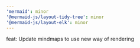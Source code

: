 ```yaml
---
'mermaid': minor
'@mermaid-js/layout-tidy-tree': minor
'@mermaid-js/layout-elk': minor
---
```


feat: Update mindmaps to use new way of rendering
